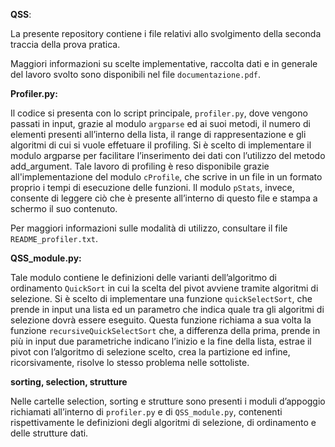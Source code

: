 **QSS**:

La presente repository contiene i file relativi allo svolgimento della seconda traccia della prova pratica.

Maggiori informazioni su scelte implementative, raccolta dati e in generale del lavoro svolto sono disponibili nel file ``documentazione.pdf``.

**Profiler.py:**

Il codice si presenta con lo script principale, ``profiler.py``, dove vengono passati in input, grazie al modulo 
``argparse`` ed ai suoi metodi, il numero di elementi presenti all’interno della lista, il range di rappresentazione e gli algoritmi di cui si vuole effetuare il profiling. Si è scelto di implementare il modulo argparse per facilitare l’inserimento dei dati con l’utilizzo del metodo add_argument.
Tale lavoro di profiling è reso disponibile grazie all'implementazione del modulo ``cProfile``, che scrive in un file in un formato proprio i tempi di esecuzione delle funzioni. Il modulo ``pStats``, invece, consente di leggere ciò che è presente all’interno di questo 
file e stampa a schermo il suo contenuto.

Per maggiori informazioni sulle modalità di utilizzo, consultare il file ``README_profiler.txt``.

**QSS_module.py:**

Tale modulo contiene le definizioni delle varianti dell’algoritmo di ordinamento ``QuickSort`` in cui la scelta
del pivot avviene tramite algoritmi di selezione. Si è scelto di implementare una funzione ``quickSelectSort``, che prende
in input una lista ed un parametro che indica quale tra gli algoritmi di selezione dovrà essere eseguito. Questa funzione
richiama a sua volta la funzione ``recursiveQuickSelectSort`` che, a differenza della prima, prende in più in input due 
parametriche indicano l’inizio e la fine della lista, estrae il pivot con l’algoritmo di selezione scelto, crea la 
partizione ed infine, ricorsivamente, risolve lo stesso problema nelle sottoliste. 

**sorting, selection, strutture**

Nelle cartelle selection, sorting e strutture sono presenti i moduli d’appoggio richiamati all’interno di ``profiler.py``
e di ``QSS_module.py``, contenenti rispettivamente le definizioni degli algoritmi di selezione, di ordinamento e delle strutture dati. 
